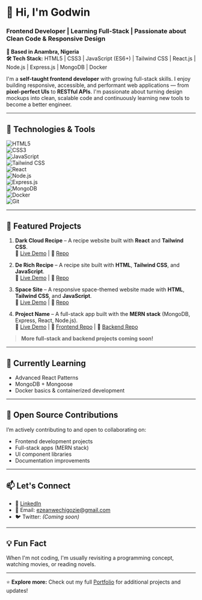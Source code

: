# 👋 Hi, I'm Godwin  
### Frontend Developer | Learning Full-Stack | Passionate about Clean Code & Responsive Design

**📍 Based in Anambra, Nigeria**  
**🛠️ Tech Stack:** HTML5 | CSS3 | JavaScript (ES6+) | Tailwind CSS | React.js | Node.js | Express.js | MongoDB | Docker  

I'm a **self-taught frontend developer** with growing full-stack skills. I enjoy building responsive, accessible, and performant web applications — from **pixel-perfect UIs** to **RESTful APIs**. I'm passionate about turning design mockups into clean, scalable code and continuously learning new tools to become a better engineer.

---

## 🔧 Technologies & Tools  
![HTML5](https://img.shields.io/badge/-HTML5-E34F26?logo=html5&logoColor=white)  
![CSS3](https://img.shields.io/badge/-CSS3-1572B6?logo=css3&logoColor=white)  
![JavaScript](https://img.shields.io/badge/-JavaScript-F7DF1E?logo=javascript&logoColor=black)  
![Tailwind CSS](https://img.shields.io/badge/-Tailwind_CSS-06B6D4?logo=tailwind-css&logoColor=white)  
![React](https://img.shields.io/badge/-React-61DAFB?logo=react&logoColor=black)  
![Node.js](https://img.shields.io/badge/-Node.js-339933?logo=node.js&logoColor=white)  
![Express.js](https://img.shields.io/badge/-Express-000000?logo=express&logoColor=white)  
![MongoDB](https://img.shields.io/badge/-MongoDB-47A248?logo=mongodb&logoColor=white)  
![Docker](https://img.shields.io/badge/-Docker-2496ED?logo=docker&logoColor=white)  
![Git](https://img.shields.io/badge/-Git-F05032?logo=git&logoColor=white)

---

## 🚀 Featured Projects

1. **Dark Cloud Recipe** – A recipe website built with **React** and **Tailwind CSS**.  
   🔗 [Live Demo](https://recipe-app-qxwr.vercel.app/) | 📂 [Repo](https://github.com/Ezeh0415/Recipe-app)

2. **De Rich Recipe** – A recipe site built with **HTML**, **Tailwind CSS**, and **JavaScript**.  
   🔗 [Live Demo](https://de-rich-recipe.vercel.app/) | 📂 [Repo](https://github.com/Ezeh0415/de-rich-recipe)

3. **Space Site** – A responsive space-themed website made with **HTML**, **Tailwind CSS**, and **JavaScript**.  
   🔗 [Live Demo](https://space-project-one.vercel.app/index.html) | 📂 [Repo](https://github.com/Ezeh0415/space-project)

4. **Project Name** – A full-stack app built with the **MERN stack** (MongoDB, Express, React, Node.js).  
   🔗 [Live Demo](#) | 📂 [Frontend Repo](#) | 📂 [Backend Repo](#)


> **More full-stack and backend projects coming soon!**

---

## 📌 Currently Learning
- Advanced React Patterns
- MongoDB + Mongoose
- Docker basics & containerized development

---

## 🌱 Open Source Contributions
I’m actively contributing to and open to collaborating on:
- Frontend development projects
- Full-stack apps (MERN stack)
- UI component libraries
- Documentation improvements

---

## 📫 Let's Connect
- 💼 [LinkedIn](https://www.linkedin.com/in/ezeanwe-chigozie-49b78a260)
- 📧 Email: [ezeanwechigozie@gmail.com](mailto:ezeanwechigozie@gmail.com)
- 🐦 Twitter: *(Coming soon)*

---

## 💡 Fun Fact
When I'm not coding, I'm usually revisiting a programming concept, watching movies, or reading novels.

---

⭐ **Explore more:** Check out my full [Portfolio](https://2025portfolio-lilac.vercel.app/) for additional projects and updates!
 

